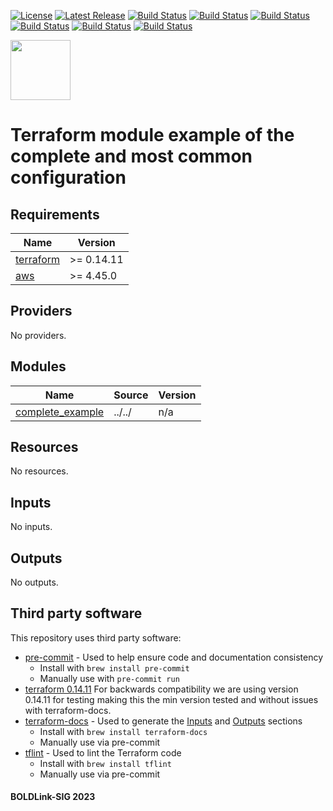 [![License](https://img.shields.io/badge/License-Apache-blue.svg)](https://github.com/boldlink/terraform-aws-budget/blob/main/LICENSE)
[![Latest Release](https://img.shields.io/github/release/boldlink/terraform-aws-budget.svg)](https://github.com/boldlink/terraform-aws-budget/releases/latest)
[![Build Status](https://github.com/boldlink/terraform-aws-budget/actions/workflows/update.yaml/badge.svg)](https://github.com/boldlink/terraform-aws-budget/actions)
[![Build Status](https://github.com/boldlink/terraform-aws-budget/actions/workflows/release.yaml/badge.svg)](https://github.com/boldlink/terraform-aws-budget/actions)
[![Build Status](https://github.com/boldlink/terraform-aws-budget/actions/workflows/pre-commit.yaml/badge.svg)](https://github.com/boldlink/terraform-aws-budget/actions)
[![Build Status](https://github.com/boldlink/terraform-aws-budget/actions/workflows/pr-labeler.yaml/badge.svg)](https://github.com/boldlink/terraform-aws-budget/actions)
[![Build Status](https://github.com/boldlink/terraform-aws-budget/actions/workflows/checkov.yaml/badge.svg)](https://github.com/boldlink/terraform-aws-budget/actions)
[![Build Status](https://github.com/boldlink/terraform-aws-budget/actions/workflows/auto-badge.yaml/badge.svg)](https://github.com/boldlink/terraform-aws-budget/actions)


[<img src="https://avatars.githubusercontent.com/u/25388280?s=200&v=4" width="96"/>](https://boldlink.io)

# Terraform module example of the complete and most common configuration


<!-- BEGINNING OF PRE-COMMIT-TERRAFORM DOCS HOOK -->
## Requirements

| Name | Version |
|------|---------|
| <a name="requirement_terraform"></a> [terraform](#requirement\_terraform) | >= 0.14.11 |
| <a name="requirement_aws"></a> [aws](#requirement\_aws) | >= 4.45.0 |

## Providers

No providers.

## Modules

| Name | Source | Version |
|------|--------|---------|
| <a name="module_complete_example"></a> [complete\_example](#module\_complete\_example) | ../../ | n/a |

## Resources

No resources.

## Inputs

No inputs.

## Outputs

No outputs.
<!-- END OF PRE-COMMIT-TERRAFORM DOCS HOOK -->

## Third party software
This repository uses third party software:
* [pre-commit](https://pre-commit.com/) - Used to help ensure code and documentation consistency
  * Install with `brew install pre-commit`
  * Manually use with `pre-commit run`
* [terraform 0.14.11](https://releases.hashicorp.com/terraform/0.14.11/) For backwards compatibility we are using version 0.14.11 for testing making this the min version tested and without issues with terraform-docs.
* [terraform-docs](https://github.com/segmentio/terraform-docs) - Used to generate the [Inputs](#Inputs) and [Outputs](#Outputs) sections
  * Install with `brew install terraform-docs`
  * Manually use via pre-commit
* [tflint](https://github.com/terraform-linters/tflint) - Used to lint the Terraform code
  * Install with `brew install tflint`
  * Manually use via pre-commit

#### BOLDLink-SIG 2023

